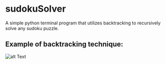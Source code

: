 # sudokuSolver
A simple python terminal program that utilizes backtracking to recursively solve any sudoku puzzle.


## Example of backtracking technique:
![alt Text](https://upload.wikimedia.org/wikipedia/commons/8/8c/Sudoku_solved_by_bactracking.gif)
